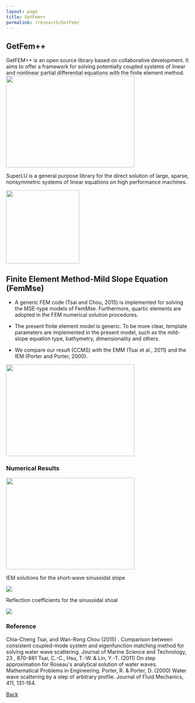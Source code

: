 ```yaml
---
layout: page
title: GetFem++
permalink: /research/GetFem/
---
```

## GetFem++

GetFEM++ is an open source library based on collaborative development. 
It aims to offer a framework for solving potentially coupled systems of linear and nonlinear partial differential equations with the finite element method.
<img src="https://raw.githubusercontent.com/FiniteTsai/FiniteTsai.github.io/master/images/research/GetFem++/FEMMSE2.png" width ="350" height="250">

SuperLU is a general purpose library for the direct solution of large, sparse, nonsymmetric systems of linear equations on high performance machines.

<img src="https://raw.githubusercontent.com/FiniteTsai/FiniteTsai.github.io/master/images/research/GetFem++/FEMMSE3.png" height="200" width="200">

## Finite Element Method-Mild Slope Equation (FemMse)

- A generic FEM code (Tsai and Chou, 2015) is implemented for solving the MSE-type models of FemMse.
  Furthermore, quartic elements are adopted in the FEM numerical solution procedures.
  
- The present finite element model is generic. To be more clear, template parameters are implemented in the present model, such as the mild-slope equation type, bathymetry, dimensionality and others.
- We compare our result (CCMS) with the EMM (Tsai et al., 2011) and the IEM (Porter and Porter, 2000).

<img src="https://raw.githubusercontent.com/FiniteTsai/FiniteTsai.github.io/master/images/research/GetFem++/FEMMSE1.png" width ="350" height="250">

### Numerical Results

<img src="https://raw.githubusercontent.com/FiniteTsai/FiniteTsai.github.io/master/images/research/GetFem++/FEMMSE5.png" width ="350" height="250">

IEM solutions for the short-wave sinusoidal slope

<img src="https://raw.githubusercontent.com/FiniteTsai/FiniteTsai.github.io/master/images/research/GetFem++/FEMMSE4.png">

Reflection coefficients for the sinusoidal shoal

<img src="https://raw.githubusercontent.com/FiniteTsai/FiniteTsai.github.io/master/images/research/GetFem++/FEMMSE6.png">

### Reference

Chia-Cheng Tsai, and Wan-Rong Chou (2015) . Comparison between consistent coupled-mode system and eigenfunction matching method for solving water wave scattering. Journal of Marine Science and Technology, 23 , 870-881
Tsai, C.-C., Hsu, T.-W. & Lin, Y.-T. (2011) On step approximation for Roseau's analytical solution of water waves. Mathematical Problems in Engineering.
Porter, R. & Porter, D. (2000) Water wave scattering by a step of arbitrary profile. Journal of Fluid Mechanics, 411, 131-164.

[Back](https://finitetsai.github.io/research)
